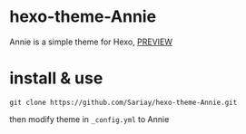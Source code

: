 # hexo-theme-Annie
Annie is a simple theme for Hexo, [PREVIEW](https://github.com/)
# install & use
```
git clone https://github.com/Sariay/hexo-theme-Annie.git
```
then modify theme in ```_config.yml``` to Annie
